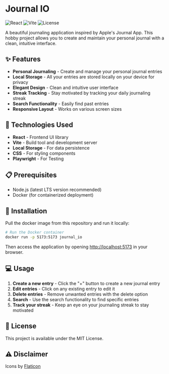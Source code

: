 # Journal IO

![React](https://img.shields.io/badge/React-19.1.0-blue?logo=react)
![Vite](https://img.shields.io/badge/Vite-6.3.5-646CFF?logo=vite)
![License](https://img.shields.io/badge/License-MIT-green)

A beautiful journaling application inspired by Apple's Journal App. This hobby project allows you to create and maintain your personal journal with a clean, intuitive interface.

## ✨ Features

- **Personal Journaling** - Create and manage your personal journal entries
- **Local Storage** - All your entries are stored locally on your device for privacy
- **Elegant Design** - Clean and intuitive user interface
- **Streak Tracking** - Stay motivated by tracking your daily journaling streak
- **Search Functionality** - Easily find past entries
- **Responsive Layout** - Works on various screen sizes

## 🚀 Technologies Used

- **React** - Frontend UI library
- **Vite** - Build tool and development server
- **Local Storage** - For data persistence
- **CSS** - For styling components
- **Playwright** - For Testing

## 📋 Prerequisites

- Node.js (latest LTS version recommended)
- Docker (for containerized deployment)

## 🔧 Installation

Pull the docker image from this repository and run it locally:

```bash
# Run the Docker container
docker run -p 5173:5173 journal_io
```

Then access the application by opening [http://localhost:5173](http://localhost:5173) in your browser.

## 💻 Usage

1. **Create a new entry** - Click the "+" button to create a new journal entry
2. **Edit entries** - Click on any existing entry to edit it
3. **Delete entries** - Remove unwanted entries with the delete option
4. **Search** - Use the search functionality to find specific entries
5. **Track your streak** - Keep an eye on your journaling streak to stay motivated

## 📝 License

This project is available under the MIT License.

## ⚠️ Disclaimer

Icons by [Flaticon](https://www.flaticon.com/)

